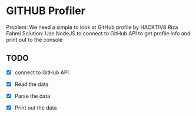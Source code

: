 # GITHUB Profiler

Problem: We need a simple to look at GitHub profile by HACKTIV8 Riza Fahmi
Solution: Use NodeJS to connect to GitHub API to get profile info
and print out to the console

## TODO
* [x] connect to GitHub API

* [x] Read the data

* [x] Parse the data

* [x] Print out the data